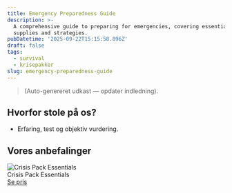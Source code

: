 ```yaml
---
title: Emergency Preparedness Guide
description: >-
  A comprehensive guide to preparing for emergencies, covering essential
  supplies and strategies.
pubDatetime: '2025-09-22T15:15:58.896Z'
draft: false
tags:
  - survival
  - krisepakker
slug: emergency-preparedness-guide
---
```

> (Auto-genereret udkast — opdater indledning).

## Hvorfor stole på os?
- Erfaring, test og objektiv vurdering.

## Vores anbefalinger


<!-- Auto: Affiliate-kort fra Products/SKUs -->

<div class="aff-card"><img src="abstract_15.png (https://v5.airtableusercontent.com/v3/u/45/45/1758564000000/5XuIyARWnRdBh44OK9SHYw/tC3sv1GYdTrmYQo2gD5e6l8UfXTGo8eMj9gybtG4VS4L2jYlcNEZrZu75zFZG0AiN0ibMSKg4p6PTS3VVlvlEvSxfC3A5a_MA5U6yp-QmpZWfT5nHK6EBqCbOWuxretAHwplBznS9_UFkEeJ6Y0C9HS09X-xbyaYeISv-2HVIOk/RGs3rZcivJoGgp8XJZENAYU4osl801296ijPfYR6xGs)" alt="Crisis Pack Essentials" class="aff-card__img" /><div class="aff-card__meta"><div class="aff-card__title">Crisis Pack Essentials</div><a class="aff-btn" href="https://affiliate.homeessentialsee62.com/deal789?utm_source=klartilalt&utm_medium=affiliate&subid=emergency-preparedness-guide-2025-09-22" rel="sponsored nofollow noopener" target="_blank">Se pris</a></div></div>

